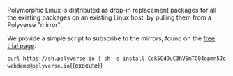 Polymorphic Linux is distributed as drop-in replacement packages for all the existing packages on an existing Linux
host, by pulling them from a Polyverse "mirror".

We provide a simple script to subscribe to the mirrors, found on the
[free trial page](https://polyverse.io/polymorphic-linux-installation-guide/).

`curl https://sh.polyverse.io | sh -s install Cok5Cd9uC3hV5mTC04opmn5Jo webdemo@polyverse.io`{{execute}}